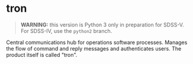 # tron

> **WARNING:** this version is Python 3 only in preparation for SDSS-V. For SDSS-IV, use the ``python2`` branch.

Central communications hub for operations software processes. Manages the flow of command and reply messages and authenticates users. The product itself is called "tron".
